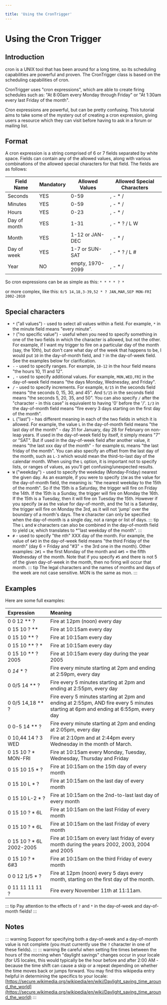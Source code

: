 ```yaml
---

title: 'Using the CronTrigger'
---
```


# Using the Cron Trigger

## Introduction

cron is a UNIX tool that has been around for a long time, so its scheduling capabilities are powerful and proven.
The CronTrigger class is based on the scheduling capabilities of cron.

CronTrigger uses "cron expressions", which are able to create firing schedules such as: "At 8:00am every Monday through Friday" or "At 1:30am every last Friday of the month".

Cron expressions are powerful, but can be pretty confusing. This tutorial aims to take some of the mystery out of creating a cron expression,
giving users a resource which they can visit before having to ask in a forum or mailing list.

## Format

A cron expression is a string comprised of 6 or 7 fields separated by white space.
Fields can contain any of the allowed values, along with various combinations of the allowed special characters for that field. The fields are as follows:

| Field Name   | Mandatory | Allowed Values   | Allowed Special Characters |
|--------------|-----------|------------------|----------------------------|
| Seconds      | YES       | 0-59             | , - * /                    |
| Minutes      | YES       | 0-59             | , - * /                    |
| Hours        | YES       | 0-23             | , - * /                    |
| Day of month | YES       | 1-31             | , - * ? / L W              |
| Month        | YES       | 1-12 or JAN-DEC  | , - * /                    |
| Day of week  | YES       | 1-7 or SUN-SAT   | , - * ? / L #              |
| Year         | NO        | empty, 1970-2099 | , - * /                    |

So cron expressions can be as simple as this: `* * * * ? *`

or more complex, like this: `0/5 14,18,3-39,52 * ? JAN,MAR,SEP MON-FRI 2002-2010`

## Special characters

* `*` ("all values") - used to select all values within a field. For example, `*` in the minute field means "every minute".
* `?` ("no specific value") - useful when you need to specify something in one of the two fields in which the character is allowed, but not the other.
For example, if I want my trigger to fire on a particular day of the month (say, the 10th), but don't care what day of the week that happens to be,
I would put `10` in the day-of-month field, and `?` in the day-of-week field. See the examples below for clarification.
* `-` - used to specify ranges. For example, `10-12` in the hour field means "the hours 10, 11 and 12".
* `,` - used to specify additional values. For example, `MON,WED,FRI` in the day-of-week field means "the days Monday, Wednesday, and Friday".
* `/` - used to specify increments. For example, `0/15` in the seconds field means "the seconds 0, 15, 30, and 45".
And `5/15` in the seconds field means "the seconds 5, 20, 35, and 50".
You can also specify `/` after the "character - in this case" is equivalent to having '0' before the '/'.
 `1/3` in the day-of-month field means "fire every 3 days starting on the first day of the month".
* `L` ("last") - has different meaning in each of the two fields in which it is allowed.
For example, the value `L` in the day-of-month field means "the last day of the month" - day 31 for January, day 28 for February on non-leap years.
If used in the day-of-week field by itself, it simply means "7" or "SAT". But if used in the day-of-week field after another value, it means "the last xxx day of the month" -
for example `6L` means "the last friday of the month". You can also specify an offset from the last day of the month, such as `L-3` which
would mean the third-to-last day of the calendar month. When using the `L` option, it is important not to specify lists, or ranges of values,
as you'll get confusing/unexpected results.
* `W` ("weekday") - used to specify the weekday (Monday-Friday) nearest the given day.
As an example, if you were to specify `15W` as the value for the day-of-month field, the meaning is: "the nearest weekday to the 15th of the month".
So if the 15th is a Saturday, the trigger will fire on Friday the 14th. If the 15th is a Sunday, the trigger will fire on Monday the 16th. If the 15th is a Tuesday,
then it will fire on Tuesday the 15th. However if you specify `1W` as the value for day-of-month, and the 1st is a Saturday, the trigger will fire on Monday the 3rd,
as it will not 'jump' over the boundary of a month's days. The `W` character can only be specified when the day-of-month is a single day, not a range or list of days.
::: tip
 The `L` and `W` characters can also be combined in the day-of-month field to yield `LW`, which translates to *"last weekday of the month".
:::
* `#` - used to specify "the nth" XXX day of the month. For example, the value of `6#3` in the day-of-week field means
"the third Friday of the month" (day 6 = Friday and "#3" = the 3rd one in the month).
Other examples: `2#1` = the first Monday of the month and `4#5` = the fifth Wednesday of the month.
Note that if you specify `#5` and there is not 5 of the given day-of-week in the month, then no firing will occur that month.
::: tip
The legal characters and the names of months and days of the week are not case sensitive. MON is the same as mon.
:::

## Examples

Here are some full examples:

| Expression               | Meaning                                                                                                                             |
|:-------------------------|:------------------------------------------------------------------------------------------------------------------------------------|
| 0 0 12 ** ?              | Fire at 12pm (noon) every day                                                                                                       |
| 0 15 10 ? **             | Fire at 10:15am every day                                                                                                           |
| 0 15 10 ** ?             | Fire at 10:15am every day                                                                                                           |
| 0 15 10 ** ? *           | Fire at 10:15am every day                                                                                                           |
| 0 15 10 ** ? 2005        | Fire at 10:15am every day during the year 2005                                                                                      |
| 0 *14* * ?               | Fire every minute starting at 2pm and ending at 2:59pm, every day                                                                   |
| 0 0/5 14 ** ?            | Fire every 5 minutes starting at 2pm and ending at 2:55pm, every day                                                                |
| 0 0/5 14,18 ** ?         | Fire every 5 minutes starting at 2pm and ending at 2:55pm, AND fire every 5 minutes starting at 6pm and ending at 6:55pm, every day |
| 0 0-5 14 ** ?            | Fire every minute starting at 2pm and ending at 2:05pm, every day                                                                   |
| 0 10,44 14 ? 3 WED       | Fire at 2:10pm and at 2:44pm every Wednesday in the month of March.                                                                 |
| 0 15 10 ? * MON-FRI      | Fire at 10:15am every Monday, Tuesday, Wednesday, Thursday and Friday                                                               |
| 0 15 10 15 * ?           | Fire at 10:15am on the 15th day of every month                                                                                      |
| 0 15 10 L * ?            | Fire at 10:15am on the last day of every month                                                                                      |
| 0 15 10 L-2 * ?          | Fire at 10:15am on the 2nd-to-last last day of every month                                                                          |
| 0 15 10 ? * 6L           | Fire at 10:15am on the last Friday of every month                                                                                   |
| 0 15 10 ? * 6L           | Fire at 10:15am on the last Friday of every month                                                                                   |
| 0 15 10 ? * 6L 2002-2005 | Fire at 10:15am on every last friday of every month during the years 2002, 2003, 2004 and 2005                                      |
| 0 15 10 ? * 6#3          | Fire at 10:15am on the third Friday of every month                                                                                  |
| 0 0 12 1/5 * ?           | Fire at 12pm (noon) every 5 days every month, starting on the first day of the month.                                               |
| 0 11 11 11 11 ?          | Fire every November 11th at 11:11am.                                                                                                |

::: tip
Pay attention to the effects of `?` and `*` in the day-of-week and day-of-month fields!
:::

## Notes

::: warning
Support for specifying both a day-of-week and a day-of-month value is not complete (you must currently use the `?` character in one of these fields).
:::
::: warning
Be careful when setting fire times between the hours of the morning when "daylight savings" changes occur in your locale (for US locales, this would typically be the hour before and after 2:00 AM - because the time shift can cause a skip or a repeat depending on whether the time moves back or jumps forward. You may find this wikipedia entry helpful in determining the specifics to your locale:
[https://secure.wikimedia.org/wikipedia/en/wiki/Daylight_saving_time_around_the_world](https://secure.wikimedia.org/wikipedia/en/wiki/Daylight_saving_time_around_the_world)
:::
